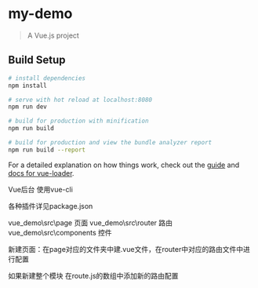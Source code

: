 # my-demo

> A Vue.js project

## Build Setup

``` bash
# install dependencies
npm install

# serve with hot reload at localhost:8080
npm run dev

# build for production with minification
npm run build

# build for production and view the bundle analyzer report
npm run build --report
```

For a detailed explanation on how things work, check out the [guide](http://vuejs-templates.github.io/webpack/) and [docs for vue-loader](http://vuejs.github.io/vue-loader).

Vue后台
使用vue-cli

各种插件详见package.json

vue_demo\src\page  页面
vue_demo\src\router  路由
vue_demo\src\components  控件

新建页面：在page对应的文件夹中建.vue文件，在router中对应的路由文件中进行配置

如果新建整个模块
在route.js的数组中添加新的路由配置


